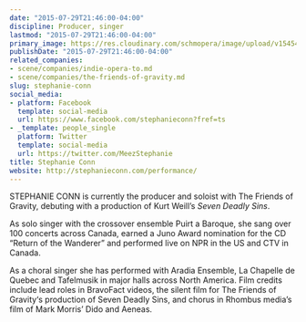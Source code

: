 ```yaml
---
date: "2015-07-29T21:46:00-04:00"
discipline: Producer, singer
lastmod: "2015-07-29T21:46:00-04:00"
primary_image: https://res.cloudinary.com/schmopera/image/upload/v1545409169/media/webhook-uploads/1438220695966/Friends3.jpg.jpg
publishDate: "2015-07-29T21:46:00-04:00"
related_companies:
- scene/companies/indie-opera-to.md
- scene/companies/the-friends-of-gravity.md
slug: stephanie-conn
social_media:
- platform: Facebook
  template: social-media
  url: https://www.facebook.com/stephanieconn?fref=ts
- _template: people_single
  platform: Twitter
  template: social-media
  url: https://twitter.com/MeezStephanie
title: Stephanie Conn
website: http://stephanieconn.com/performance/
---
```


STEPHANIE CONN is currently the producer and soloist with The Friends of Gravity, debuting with a production of Kurt Weill’s *Seven Deadly Sins*.

As solo singer with the crossover ensemble Puirt a Baroque, she sang over 100 concerts across Canada, earned a Juno Award nomination for the CD “Return of the Wanderer” and performed live on NPR in the US and CTV in Canada.

As a choral singer she has performed with Aradia Ensemble, La Chapelle de Quebec and Tafelmusik in major halls across North America. Film credits include lead roles in BravoFact videos, the silent film for The Friends of Gravity‘s production of Seven Deadly Sins, and chorus in Rhombus media’s film of Mark Morris’ Dido and Aeneas. 
